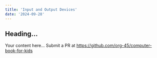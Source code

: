 ```yaml
---
title: 'Input and Output Devices'
date: '2024-09-28'
---
```


## Heading...
Your content here...
Submit a PR at https://github.com/org-45/computer-book-for-kids
